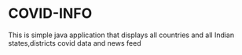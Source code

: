 # COVID-INFO
This is simple java application that displays all countries and all Indian states,districts covid data and news feed

 

 

 

 

 



